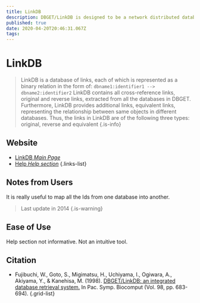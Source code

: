 ```yaml
---
title: LinkDB
description: DBGET/LinkDB is designed to be a network distributed database system with an open architecture, which is suitable for incorporating local databases or establishing a specialized server environment.
published: true
date: 2020-04-20T20:46:31.067Z
tags: 
---
```


# LinkDB

>  LinkDB is a database of links, each of which is represented as a binary relation in the form of:
&NewLine;
   `dbname1:identifier1 --> dbname2:identifier2` 
&NewLine;
LinkDB contains all cross-reference links, original and reverse links, extracted from all the databases in DBGET. Furthermore, LinkDB provides additional links, equivalent links, representing the relationship between same objects in different databases. Thus, the links in LinkDB are of the following three types: original, reverse and equivalent
{.is-info}

## Website
- [LinkDB *Main Page*](https://www.genome.jp/linkdb/)
- [Help *Help section*](https://www.genome.jp/linkdb/linkdb_api.html)
{.links-list}

## Notes from Users
It is really useful to map all the Ids from one database into another. 

> Last update in 2014
{.is-warning}





## Ease of Use
Help section not informative. Not an intuitive tool.

## Citation

- Fujibuchi, W., Goto, S., Migimatsu, H., Uchiyama, I., Ogiwara, A., Akiyama, Y., & Kanehisa, M. (1998). [DBGET/LinkDB: an integrated database retrieval system.](http://psb.stanford.edu/psb-online/proceedings/psb98/abstracts/p683.html) In Pac. Symp. Biocomput (Vol. 98, pp. 683-694).
{.grid-list}